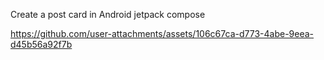 Create a post card in Android jetpack compose </br>


https://github.com/user-attachments/assets/106c67ca-d773-4abe-9eea-d45b56a92f7b

